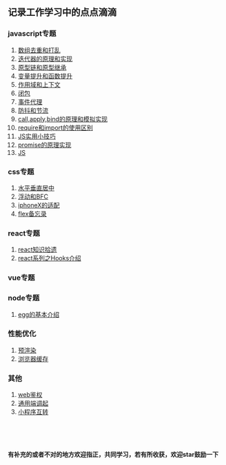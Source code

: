 ## 记录工作学习中的点点滴滴

### javascript专题
1. [数组去重和打乱](https://github.com/xujie-phper/huge-skills-summary/issues/1)
2. [迭代器的原理和实现](https://github.com/xujie-phper/huge-skills-summary/issues/2)
3. [原型链和原型继承](https://github.com/xujie-phper/huge-skills-summary/issues/3)
4. [变量提升和函数提升](https://github.com/xujie-phper/huge-skills-summary/issues/4)
5. [作用域和上下文](https://github.com/xujie-phper/huge-skills-summary/issues/5)
6. [闭包](https://github.com/xujie-phper/huge-skills-summary/issues/6)
7. [事件代理](https://github.com/xujie-phper/huge-skills-summary/issues/7)
8. [防抖和节流](https://github.com/xujie-phper/huge-skills-summary/issues/9)
9. [call,apply,bind的原理和模拟实现](https://github.com/xujie-phper/huge-skills-summary/issues/11)
10. [require和import的使用区别](https://github.com/xujie-phper/huge-skills-summary/issues/17)
11. [JS实用小技巧](https://github.com/xujie-phper/huge-skills-summary/issues/20)
12. [promise的原理实现](https://github.com/xujie-phper/huge-skills-summary/issues/23)
13. [JS](https://github.com/xujie-phper/huge-skills-summary/issues/24)

### css专题
1. [水平垂直居中](https://github.com/xujie-phper/huge-skills-summary/issues/8)
2. [浮动和BFC](https://github.com/xujie-phper/huge-skills-summary/issues/10)
3. [iphoneX的适配](https://github.com/xujie-phper/huge-skills-summary/issues/12)
4. [flex备忘录](https://github.com/xujie-phper/huge-skills-summary/issues/16)

### react专题

1. [react知识拾遗](https://github.com/xujie-phper/huge-skills-summary/issues/15)
2. [react系列之Hooks介绍](https://github.com/xujie-phper/huge-skills-summary/issues/22)

### vue专题



### node专题
1. [egg的基本介绍](https://github.com/xujie-phper/huge-skills-summary/issues/24)


### 性能优化
1. [预渲染](https://github.com/xujie-phper/huge-skills-summary/issues/13)
2. [浏览器缓存](https://github.com/xujie-phper/huge-skills-summary/issues/14)

### 其他
1. [web鉴权](https://github.com/xujie-phper/huge-skills-summary/issues/18)
2. [通用端调起](https://github.com/xujie-phper/huge-skills-summary/issues/19)
3. [小程序互转](https://github.com/xujie-phper/huge-skills-summary/issues/21)
<br />
<br />
<br />

**有补充的或者不对的地方欢迎指正，共同学习，若有所收获，欢迎star鼓励一下**
